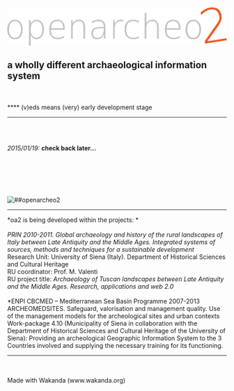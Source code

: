 ![##openarcheo2](oa2_main/WebFolder/images/oa2_hlogo_1024.gif)
## a wholly different archaeological information system
<br>
<br>
****
	 (v)eds means (very) early development stage

****
<br>
<br>

*2015/01/19:* **check back later…**
<br>
<br>
<br>
<br>
<br>
<br>
<br>
![##openarcheo2](oa2_main/WebFolder/images/archeomedsites_logo_800.jpg)
****
*oa2 is being developed within the projects: *<br><br>
*PRIN 2010-2011. Global archaeology and history of the rural landscapes of Italy between Late Antiquity and the Middle Ages. Integrated systems of sources, methods and techniques for a sustainable development*<br>
Research Unit: University of Siena (Italy). Department of Historical Sciences and Cultural Heritage<br>
RU coordinator: Prof. M. Valenti<br>
RU project title: *Archaeology of Tuscan landscapes between Late Antiquity and the Middle Ages. Research, applications and web 2.0*<br>
<br>
*ENPI CBCMED – Mediterranean Sea Basin Programme 2007-2013<br>
ARCHEOMEDSITES. Safeguard, valorisation and management quality. Use of the management models for the archeological sites and urban contexts<br>
Work-package 4.10 (Municipality of Siena in collaboration with the Department of Historical Sciences and Cultural Heritage of the University of Siena): Providing an archeological Geographic Information System to the 3 Countries involved and supplying the necessary training for its functioning.<br>

****
<br>
<br>
Made with Wakanda (www.wakanda.org)
